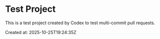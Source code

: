 # Test Project

This is a test project created by Codex to test multi-commit pull requests.

Created at: 2025-10-25T19:24:35Z
